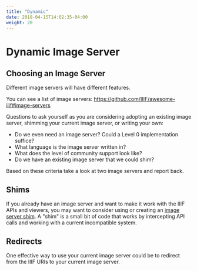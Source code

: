 ```yaml
---
title: "Dynamic"
date: 2018-04-15T14:02:35-04:00
weight: 20
---
```


# Dynamic Image Server

## Choosing an Image Server

Different image servers will have different features.

You can see a list of image servers: https://github.com/IIIF/awesome-iiif#image-servers

Questions to ask yourself as you are considering adopting an existing image server, shimming your current image server, or writing your own:

- Do we even need an image server? Could a Level 0 implementation suffice?
- What language is the image server written in?
- What does the level of community support look like?
- Do we have an existing image server that we could shim?

<!-- #backlog:770 questions about choosing an image server -->

Based on these criteria take a look at two image servers and report back.

## Shims

If you already have an image server and want to make it work with the IIIF APIs and viewers, you may want to consider using or creating an [image server shim](https://github.com/IIIF/awesome-iiif#image-server-shims). A "shim" is a small bit of code that works by intercepting API calls and working with a current incompatible system.

## Redirects

One effective way to use your current image server could be to redirect from the IIIF URIs to your current image server.

<!-- #backlog:740 Case study on the Getty's redirect implementation? -->
